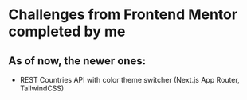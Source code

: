 # Challenges from Frontend Mentor completed by me

## As of now, the newer ones:

- REST Countries API with color theme switcher (Next.js App Router, TailwindCSS)

